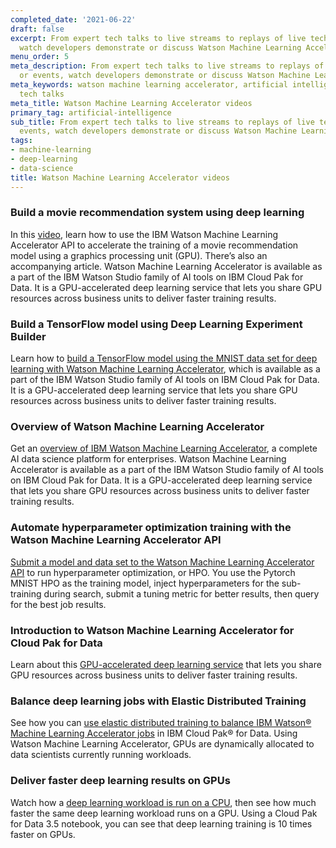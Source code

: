 ```yaml
---
completed_date: '2021-06-22'
draft: false
excerpt: From expert tech talks to live streams to replays of live tech talks or events,
  watch developers demonstrate or discuss Watson Machine Learning Accelerator.
menu_order: 5
meta_description: From expert tech talks to live streams to replays of live tech talks
  or events, watch developers demonstrate or discuss Watson Machine Learning Accelerator.
meta_keywords: watson machine learning accelerator, artificial intelligence, videos,
  tech talks
meta_title: Watson Machine Learning Accelerator videos
primary_tag: artificial-intelligence
sub_title: From expert tech talks to live streams to replays of live tech talks or
  events, watch developers demonstrate or discuss Watson Machine Learning Accelerator
tags:
- machine-learning
- deep-learning
- data-science
title: Watson Machine Learning Accelerator videos
---
```


### Build a movie recommendation system using deep learning

In this [video](/components/watson-ml-accelerator/videos/build-a-movie-recommendation-system-using-deep-learning/), learn how to use the IBM Watson Machine Learning Accelerator API to accelerate the training of a movie recommendation model using a graphics processing unit (GPU). There’s also an accompanying article. Watson Machine Learning Accelerator is available as a part of the IBM Watson Studio family of AI tools on IBM Cloud Pak for Data. It is a GPU-accelerated deep learning service that lets you share GPU resources across business units to deliver faster training results.


### Build a TensorFlow model using Deep Learning Experiment Builder

Learn how to [build a TensorFlow model using the MNIST data set for deep learning with Watson Machine Learning Accelerator](/components/watson-ml-accelerator/videos/build-a-tensorflow-model-using-deep-learning-experiment-builder/), which is available as a part of the IBM Watson Studio family of AI tools on IBM Cloud Pak for Data. It is a GPU-accelerated deep learning service that lets you share GPU resources across business units to deliver faster training results.

### Overview of Watson Machine Learning Accelerator

Get an [overview of IBM Watson Machine Learning Accelerator](/components/watson-ml-accelerator/videos/overview-of-watson-machine-learning-accelerator/), a complete AI data science platform for enterprises. Watson Machine Learning Accelerator is available as a part of the IBM Watson Studio family of AI tools on IBM Cloud Pak for Data. It is a GPU-accelerated deep learning service that lets you share GPU resources across business units to deliver faster training results.

### Automate hyperparameter optimization training with the Watson Machine Learning Accelerator API

[Submit a model and data set to the Watson Machine Learning Accelerator API](/components/watson-ml-accelerator/videos/automate-hyperparameter-optimization-training-with-the-wml-accelerator-api/) to run hyperparameter optimization, or HPO. You use the Pytorch MNIST HPO as the training model, inject hyperparameters for the sub-training during search, submit a tuning metric for better results, then query for the best job results.

### Introduction to Watson Machine Learning Accelerator for Cloud Pak for Data

Learn about this [GPU-accelerated deep learning service](https://developer.ibm.com/components/watson-ml-accelerator/videos/introduction-to-watson-machine-learning-accelerator-for-cloud-pak-for-data/) that lets you share GPU resources across business units to deliver faster training results.

### Balance deep learning jobs with Elastic Distributed Training

See how you can [use elastic distributed training to balance IBM Watson® Machine Learning Accelerator jobs](/components/watson-ml-accelerator/videos/balance-deep-learning-jobs-with-elastic-distributed-training/) in IBM Cloud Pak® for Data. Using Watson Machine Learning Accelerator, GPUs are dynamically allocated to data scientists currently running workloads.

### Deliver faster deep learning results on GPUs

Watch how a [deep learning workload is run on a CPU](/components/watson-ml-accelerator/videos/deliver-faster-deep-learning-results-on-gpus/), then see how much faster the same deep learning workload runs on a GPU. Using a Cloud Pak for Data 3.5 notebook, you can see that deep learning training is 10 times faster on GPUs.
